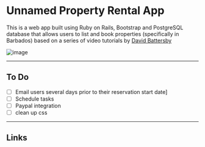 # Unnamed Property Rental App

This is a web app built using Ruby on Rails, Bootstrap and PostgreSQL database that allows users to list and book properties (specifically in Barbados) based on a series of video tutorials by [David Battersby](https://www.youtube.com/watch?v=3UrvdFlWakw&ab_channel=DavidBattersby)

![image](/projects/property-app/sample_02.png)



----
## To Do

- [ ] Email users several days prior to their reservation start date]
- [ ] Schedule tasks
- [ ] Paypal integration
- [ ] clean up css

----

## Links
